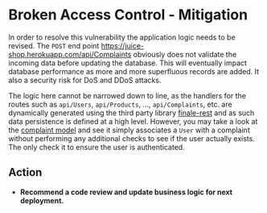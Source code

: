# Broken Access Control - Mitigation

In order to resolve this vulnerability the application logic needs to be revised. The ``POST`` end
point https://juice-shop.herokuapp.com/api/Complaints obviously does not validate the incoming data
before updating the database. This will eventually impact database performance as more and more 
superfluous records are added. It also a security risk for DoS and DDoS attacks.

The logic here cannot be narrowed down to line, as the handlers for the routes such as ``api/Users``,
``api/Products``, ..., ``api/Complaints``, etc. are dynamically generated using the third party library 
[finale-rest](https://www.npmjs.com/package/finale-rest) and as such data persistence is defined at a high level.
However, you may take a look at the [complaint model](https://github.com/bkimminich/juice-shop/blob/master/models/complaint.js#L14) and see it
simply associates a `User` with a complaint without performing any additional checks to see if the user actually exists.
The only check it to ensure the user is authenticated.


## Action

* **Recommend a code review and update business logic for next deployment.**
